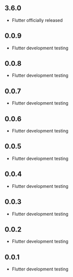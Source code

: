 ## 3.6.0
* Flutter officially released
## 0.0.9
* Flutter development testing
## 0.0.8
* Flutter development testing
## 0.0.7
* Flutter development testing
## 0.0.6
* Flutter development testing
## 0.0.5
* Flutter development testing
## 0.0.4
* Flutter development testing
## 0.0.3
* Flutter development testing
## 0.0.2
* Flutter development testing
## 0.0.1
* Flutter development testing